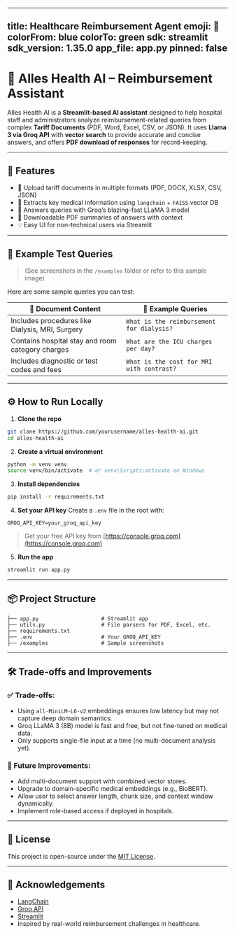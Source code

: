 
---
title: Healthcare Reimbursement Agent
emoji: 🧾
colorFrom: blue
colorTo: green
sdk: streamlit
sdk_version: 1.35.0
app_file: app.py
pinned: false
---

# 🏥 Alles Health AI – Reimbursement Assistant

Alles Health AI is a **Streamlit-based AI assistant** designed to help hospital staff and administrators analyze reimbursement-related queries from complex **Tariff Documents** (PDF, Word, Excel, CSV, or JSON). It uses **Llama 3 via Groq API** with **vector search** to provide accurate and concise answers, and offers **PDF download of responses** for record-keeping.

---

## 🚀 Features

* 📁 Upload tariff documents in multiple formats (PDF, DOCX, XLSX, CSV, JSON)
* 🧠 Extracts key medical information using `langchain` + `FAISS` vector DB
* 🤖 Answers queries with Groq’s blazing-fast LLaMA 3 model
* 📝 Downloadable PDF summaries of answers with context
* 💡 Easy UI for non-technical users via Streamlit

---

## 📸 Example Test Queries

> (See screenshots in the `/examples` folder or refer to this sample image)

Here are some sample queries you can test:

| 📄 Document Content                              | 💬 Example Queries                        |
| ------------------------------------------------ | ----------------------------------------- |
| Includes procedures like Dialysis, MRI, Surgery  | `What is the reimbursement for dialysis?` |
| Contains hospital stay and room category charges | `What are the ICU charges per day?`       |
| Includes diagnostic or test codes and fees       | `What is the cost for MRI with contrast?` |

---

## ⚙️ How to Run Locally

1. **Clone the repo**

```bash
git clone https://github.com/yourusername/alles-health-ai.git
cd alles-health-ai
```

2. **Create a virtual environment**

```bash
python -m venv venv
source venv/bin/activate  # or venv\Scripts\activate on Windows
```

3. **Install dependencies**

```bash
pip install -r requirements.txt
```

4. **Set your API key**
   Create a `.env` file in the root with:

```
GROQ_API_KEY=your_groq_api_key
```

> Get your free API key from [https://console.groq.com](https://console.groq.com)

5. **Run the app**

```bash
streamlit run app.py
```

---

## 📦 Project Structure

```
├── app.py                    # Streamlit app
├── utils.py                  # File parsers for PDF, Excel, etc.
├── requirements.txt
├── .env                      # Your GROQ_API_KEY
├── /examples                 # Sample screenshots
```

---

## 🛠️ Trade-offs and Improvements

### ✅ Trade-offs:

* Using `all-MiniLM-L6-v2` embeddings ensures low latency but may not capture deep domain semantics.
* Groq LLaMA 3 (8B) model is fast and free, but not fine-tuned on medical data.
* Only supports single-file input at a time (no multi-document analysis yet).

### 🚀 Future Improvements:

* Add multi-document support with combined vector stores.
* Upgrade to domain-specific medical embeddings (e.g., BioBERT).
* Allow user to select answer length, chunk size, and context window dynamically.
* Implement role-based access if deployed in hospitals.

---

## 📄 License

This project is open-source under the [MIT License](LICENSE).

---

## 🙌 Acknowledgements

* [LangChain](https://www.langchain.com/)
* [Groq API](https://groq.com/)
* [Streamlit](https://streamlit.io/)
* Inspired by real-world reimbursement challenges in healthcare.


